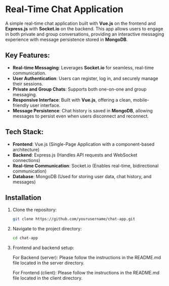 # Real-Time Chat Application

A simple real-time chat application built with **Vue.js** on the frontend and **Express.js** with **Socket.io** on the backend. This app allows users to engage in both private and group conversations, providing an interactive messaging experience with message persistence stored in **MongoDB**.

## Key Features:
- **Real-time Messaging**: Leverages **Socket.io** for seamless, real-time communication.
- **User Authentication**: Users can register, log in, and securely manage their sessions.
- **Private and Group Chats**: Supports both one-on-one and group messaging.
- **Responsive Interface**: Built with **Vue.js**, offering a clean, mobile-friendly user interface.
- **Message Persistence**: Chat history is saved in **MongoDB**, allowing messages to persist even when users disconnect and reconnect.

## Tech Stack:
- **Frontend**: Vue.js (Single-Page Application with a component-based architecture)
- **Backend**: Express.js (Handles API requests and WebSocket connections)
- **Real-time Communication**: Socket.io (Enables real-time, bidirectional communication)
- **Database**: MongoDB (Used for storing user data, chat history, and messages)

## Installation

1. Clone the repository:

   ```bash
   git clone https://github.com/yourusername/chat-app.git

2. Navigate to the project directory:

    ```bash
    cd chat-app
3. Frontend and backend setup:

    For Backend (server): Please follow the instructions in the README.md file located in the server directory.

    For Frontend (client): Please follow the instructions in the README.md file located in the client directory.
